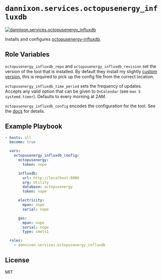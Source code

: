 # `dannixon.services.octopusenergy_influxdb`

[![dannixon.services.octopusenergy_influxdb](https://github.com/DanNixon/ansible-services/actions/workflows/octopusenergy_influxdb.yml/badge.svg?branch=main)](https://github.com/DanNixon/ansible-services/actions/workflows/octopusenergy_influxdb.yml)

Installs and configures [octopusenergy-influxdb](https://github.com/FileGo/octopusenergy-influxdb/).

## Role Variables

`octopusenergy_influxdb_repo` and `octopusenergy_influxdb_revision` set the version of the tool that is installed.
By default they install my slightly [custom version](https://github.com/DanNixon/octopusenergy-influxdb/tree/custom), this is required to pick up the config file from the correct location.

`octopusenergy_influxdb_time_period` sets the frequency of updates.
Accepts any valid option that can be given to `OnCalendar` (see `man 5 systemd.timer`).
Defaults to every morning at 2AM.

`octopusenergy_influxdb_config` encodes the configuration for the tool.
See the [docs](https://github.com/FileGo/octopusenergy-influxdb#configuration) for details.

## Example Playbook

```yaml
- hosts: all
  become: true

  vars:
    octopusenergy_influxdb_config:
      octopusenergy:
        token: nope

      influxdb:
        url: http://localhost:8086
        org: Utility
        database: octopusenergy
        token: nope

      electricity:
        mpan: nope
        serial: nope

      gas:
        mpan: nope
        serial: nope
        type: smets1

  roles:
    - dannixon.services.octopusenergy_influxdb
```

## License

MIT
